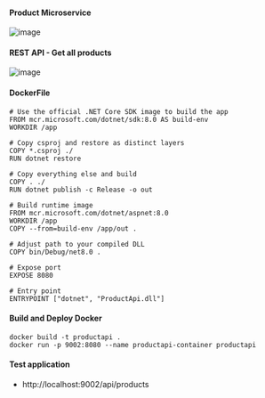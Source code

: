 #### Product Microservice

![image](https://github.com/nareshkumar-h/product-ms-dotnet/assets/2763774/84389224-feb7-4fdf-ae38-2d80f086be35)


#### REST API - Get all products

![image](https://github.com/nareshkumar-h/product-ms-dotnet/assets/2763774/2c8476d8-7d0a-48f1-83ca-d601eaa2ab73)


#### DockerFile

```docker
# Use the official .NET Core SDK image to build the app
FROM mcr.microsoft.com/dotnet/sdk:8.0 AS build-env
WORKDIR /app

# Copy csproj and restore as distinct layers
COPY *.csproj ./
RUN dotnet restore

# Copy everything else and build
COPY . ./
RUN dotnet publish -c Release -o out

# Build runtime image
FROM mcr.microsoft.com/dotnet/aspnet:8.0
WORKDIR /app
COPY --from=build-env /app/out .

# Adjust path to your compiled DLL
COPY bin/Debug/net8.0 .

# Expose port 
EXPOSE 8080

# Entry point
ENTRYPOINT ["dotnet", "ProductApi.dll"]
```

#### Build and Deploy Docker
```
docker build -t productapi .
docker run -p 9002:8080 --name productapi-container productapi
```

#### Test application
* http://localhost:9002/api/products

  
```
